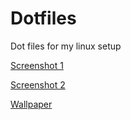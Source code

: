 # Dotfiles

Dot files for my linux setup

[Screenshot 1](Pictures/screenshot1.png)

[Screenshot 2](Pictures/screenshot2.png)

[Wallpaper](Pictures/Wallpaper.jpg)
